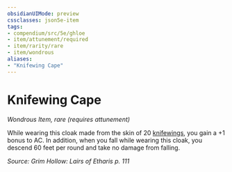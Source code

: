 ```yaml
---
obsidianUIMode: preview
cssclasses: json5e-item
tags:
- compendium/src/5e/ghloe
- item/attunement/required
- item/rarity/rare
- item/wondrous
aliases: 
- "Knifewing Cape"
---
```

# Knifewing Cape
*Wondrous Item, rare (requires attunement)*  


While wearing this cloak made from the skin of 20 [knifewings](/Systems/5e/bestiary/beast/knifewing-ghloe.md), you gain a +1 bonus to AC. In addition, when you fall while wearing this cloak, you descend 60 feet per round and take no damage from falling.

*Source: Grim Hollow: Lairs of Etharis p. 111*